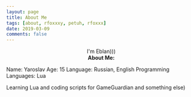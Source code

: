 ```yaml
---
layout: page
title: About Me
tags: [about, rfoxxxy, petuh, rfoxxx]
date: 2019-03-09
comments: false
---
```

    
<center>I'm Eblan)))</center>

<center><b>About Me:</b></center>

Name: Yaroslav
Age: 15
Language: Russian, English
Programming Languages: Lua

Learning Lua and coding scripts for GameGuardian and something else)